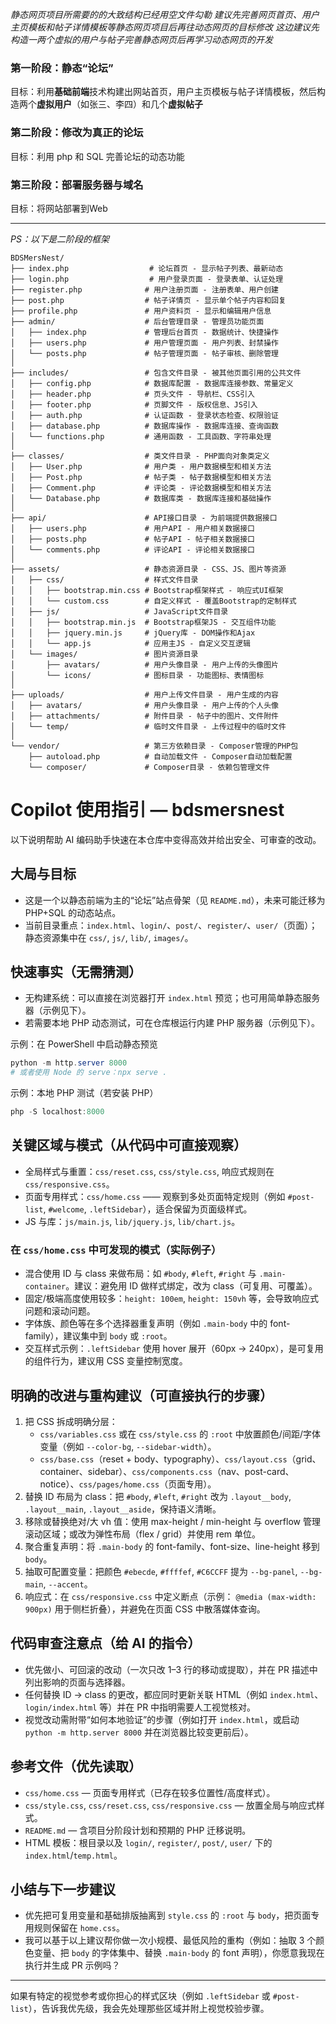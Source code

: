 _静态网页项目所需要的的大致结构已经用空文件勾勒
建议先完善网页首页、用户主页模板和帖子详情模板等静态网页项目后再往动态网页的目标修改
这边建议先构造一两个虚拟的用户与帖子完善静态网页后再学习动态网页的开发_

### 第一阶段：静态“论坛”
目标：利用**基础前端**技术构建出网站首页，用户主页模板与帖子详情模板，然后构造两个**虚拟用户**（如张三、李四）和几个**虚拟帖子**

### 第二阶段：修改为真正的论坛
目标：利用 $\text{php}$ 和 $\text{SQL}$ 完善论坛的动态功能

### 第三阶段：部署服务器与域名
目标：将网站部署到Web

---

_PS：以下是二阶段的框架_


```
BDSMersNest/
├── index.php                  # 论坛首页 - 显示帖子列表、最新动态
├── login.php                  # 用户登录页面 - 登录表单、认证处理
├── register.php              # 用户注册页面 - 注册表单、用户创建
├── post.php                  # 帖子详情页 - 显示单个帖子内容和回复
├── profile.php               # 用户资料页 - 显示和编辑用户信息
├── admin/                    # 后台管理目录 - 管理员功能页面
│   ├── index.php             # 管理后台首页 - 数据统计、快捷操作
│   ├── users.php             # 用户管理页面 - 用户列表、封禁操作
│   └── posts.php             # 帖子管理页面 - 帖子审核、删除管理
│
├── includes/                 # 包含文件目录 - 被其他页面引用的公共文件
│   ├── config.php            # 数据库配置 - 数据库连接参数、常量定义
│   ├── header.php            # 页头文件 - 导航栏、CSS引入
│   ├── footer.php            # 页脚文件 - 版权信息、JS引入
│   ├── auth.php              # 认证函数 - 登录状态检查、权限验证
│   ├── database.php          # 数据库操作 - 数据库连接、查询函数
│   └── functions.php         # 通用函数 - 工具函数、字符串处理
│
├── classes/                  # 类文件目录 - PHP面向对象类定义
│   ├── User.php              # 用户类 - 用户数据模型和相关方法
│   ├── Post.php              # 帖子类 - 帖子数据模型和相关方法
│   ├── Comment.php           # 评论类 - 评论数据模型和相关方法
│   └── Database.php          # 数据库类 - 数据库连接和基础操作
│
├── api/                      # API接口目录 - 为前端提供数据接口
│   ├── users.php             # 用户API - 用户相关数据接口
│   ├── posts.php             # 帖子API - 帖子相关数据接口
│   └── comments.php          # 评论API - 评论相关数据接口
│
├── assets/                   # 静态资源目录 - CSS、JS、图片等资源
│   ├── css/                  # 样式文件目录
│   │   ├── bootstrap.min.css # Bootstrap框架样式 - 响应式UI框架
│   │   └── custom.css        # 自定义样式 - 覆盖Bootstrap的定制样式
│   ├── js/                   # JavaScript文件目录
│   │   ├── bootstrap.min.js  # Bootstrap框架JS - 交互组件功能
│   │   ├── jquery.min.js     # jQuery库 - DOM操作和Ajax
│   │   └── app.js            # 应用主JS - 自定义交互逻辑
│   └── images/               # 图片资源目录
│       ├── avatars/          # 用户头像目录 - 用户上传的头像图片
│       └── icons/            # 图标目录 - 功能图标、表情图标
│
├── uploads/                  # 用户上传文件目录 - 用户生成的内容
│   ├── avatars/              # 用户头像目录 - 用户上传的个人头像
│   ├── attachments/          # 附件目录 - 帖子中的图片、文件附件
│   └── temp/                 # 临时文件目录 - 上传过程中的临时文件
│
└── vendor/                   # 第三方依赖目录 - Composer管理的PHP包
    ├── autoload.php          # 自动加载文件 - Composer自动加载配置
    └── composer/             # Composer目录 - 依赖包管理文件
```

# Copilot 使用指引 — bdsmersnest

以下说明帮助 AI 编码助手快速在本仓库中变得高效并给出安全、可审查的改动。

## 大局与目标
- 这是一个以静态前端为主的“论坛”站点骨架（见 `README.md`），未来可能迁移为 PHP+SQL 的动态站点。
- 当前目录重点：`index.html`、`login/`、`post/`、`register/`、`user/`（页面）；静态资源集中在 `css/`, `js/`, `lib/`, `images/`。

## 快速事实（无需猜测）
- 无构建系统：可以直接在浏览器打开 `index.html` 预览；也可用简单静态服务器（示例见下）。
- 若需要本地 PHP 动态测试，可在仓库根运行内建 PHP 服务器（示例见下）。

示例：在 PowerShell 中启动静态预览
```powershell
python -m http.server 8000
# 或者使用 Node 的 serve：npx serve .
```
示例：本地 PHP 测试（若安装 PHP）
```powershell
php -S localhost:8000
```

## 关键区域与模式（从代码中可直接观察）
- 全局样式与重置：`css/reset.css`, `css/style.css`, 响应式规则在 `css/responsive.css`。
- 页面专用样式：`css/home.css` —— 观察到多处页面特定规则（例如 `#post-list`, `#welcome`, `.leftSidebar`），适合保留为页面级样式。
- JS 与库：`js/main.js`, `lib/jquery.js`, `lib/chart.js`。

### 在 `css/home.css` 中可发现的模式（实际例子）
- 混合使用 ID 与 class 来做布局：如 `#body`, `#left`, `#right` 与 `.main-container`。建议：避免用 ID 做样式绑定，改为 class（可复用、可覆盖）。
- 固定/极端高度使用较多：`height: 100em`, `height: 150vh` 等，会导致响应式问题和滚动问题。
- 字体族、颜色等在多个选择器重复声明（例如 `.main-body` 中的 font-family），建议集中到 `body` 或 `:root`。
- 交互样式示例：`.leftSidebar` 使用 hover 展开（60px → 240px），是可复用的组件行为，建议用 CSS 变量控制宽度。

## 明确的改进与重构建议（可直接执行的步骤）
1. 把 CSS 拆成明确分层：
   - `css/variables.css` 或在 `css/style.css` 的 `:root` 中放置颜色/间距/字体变量（例如 `--color-bg`, `--sidebar-width`）。
   - `css/base.css`（reset + body、typography）、`css/layout.css`（grid、container、sidebar）、`css/components.css`（nav、post-card、notice）、`css/pages/home.css`（页面专用）。
2. 替换 ID 布局为 class：把 `#body`, `#left`, `#right` 改为 `.layout__body`, `.layout__main`, `.layout__aside`，保持语义清晰。
3. 移除或替换绝对/大 vh 值：使用 max-height / min-height 与 overflow 管理滚动区域；或改为弹性布局（flex / grid）并使用 rem 单位。
4. 聚合重复声明：将 `.main-body` 的 font-family、font-size、line-height 移到 `body`。
5. 抽取可配置变量：把颜色 `#ebecde`, `#ffffef`, `#C6CCFF` 提为 `--bg-panel`, `--bg-main`, `--accent`。
6. 响应式：在 `css/responsive.css` 中定义断点（示例： `@media (max-width: 900px)` 用于侧栏折叠），并避免在页面 CSS 中散落媒体查询。

## 代码审查注意点（给 AI 的指令）
- 优先做小、可回滚的改动（一次只改 1–3 行的移动或提取），并在 PR 描述中列出影响的页面与选择器。
- 任何替换 ID -> class 的更改，都应同时更新关联 HTML（例如 `index.html`、`login/index.html` 等）并在 PR 中指明需要人工视觉核对。
- 视觉改动需附带“如何本地验证”的步骤（例如打开 `index.html`，或启动 `python -m http.server 8000` 并在浏览器比较变更前后）。

## 参考文件（优先读取）
- `css/home.css` — 页面专用样式（已存在较多位置性/高度样式）。
- `css/style.css`, `css/reset.css`, `css/responsive.css` — 放置全局与响应式样式。
- `README.md` — 含项目分阶段计划和预期的 PHP 迁移说明。
- HTML 模板：根目录以及 `login/`, `register/`, `post/`, `user/` 下的 `index.html`/`temp.html`。

## 小结与下一步建议
- 优先把可复用变量和基础排版抽离到 `style.css` 的 `:root` 与 `body`，把页面专用规则保留在 `home.css`。
- 我可以基于以上建议帮你做一次小规模、最低风险的重构（例如：抽取 3 个颜色变量、把 `body` 的字体集中、替换 `.main-body` 的 font 声明），你愿意我现在执行并生成 PR 示例吗？

---
如果有特定的视觉参考或你担心的样式区块（例如 `.leftSidebar` 或 `#post-list`），告诉我优先级，我会先处理那些区域并附上视觉校验步骤。
